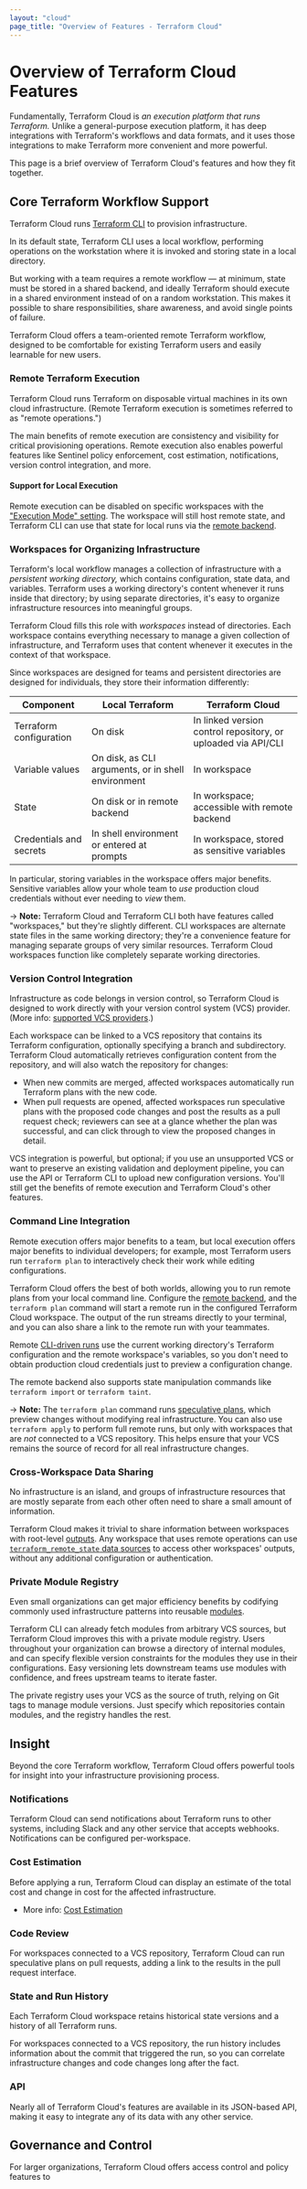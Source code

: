 ```yaml
---
layout: "cloud"
page_title: "Overview of Features - Terraform Cloud"
---
```


# Overview of Terraform Cloud Features

[cli]: /docs/cli-index.html
[workflow]: /guides/core-workflow.html
[state data]: TODO
[supported VCS providers]: todo
[remote backend]: /docs/backends/types/remote.html
[CLI-driven runs]: todo
[speculative plans]: todo
[remote_state]: /docs/providers/terraform/d/remote_state.html
[outputs]: todo
[modules]: todo
[cost estimation]: todo

Fundamentally, Terraform Cloud is _an execution platform that runs Terraform._ Unlike a general-purpose execution platform, it has deep integrations with Terraform's workflows and data formats, and it uses those integrations to make Terraform more convenient and more powerful.

This page is a brief overview of Terraform Cloud's features and how they fit together.


## Core Terraform Workflow Support

Terraform Cloud runs [Terraform CLI][cli] to provision infrastructure.

In its default state, Terraform CLI uses a local workflow, performing operations on the workstation where it is invoked and storing state in a local directory.

But working with a team requires a remote workflow — at minimum, state must be stored in a shared backend, and ideally Terraform should execute in a shared environment instead of on a random workstation. This makes it possible to share responsibilities, share awareness, and avoid single points of failure.

Terraform Cloud offers a team-oriented remote Terraform workflow, designed to be comfortable for existing Terraform users and easily learnable for new users.

### Remote Terraform Execution

Terraform Cloud runs Terraform on disposable virtual machines in its own cloud infrastructure. (Remote Terraform execution is sometimes referred to as "remote operations.")

The main benefits of remote execution are consistency and visibility for critical provisioning operations. Remote execution also enables powerful features like Sentinel policy enforcement, cost estimation, notifications, version control integration, and more.

#### Support for Local Execution

[execution_mode]: ./workspaces/settings.html#execution-mode

Remote execution can be disabled on specific workspaces with the ["Execution Mode" setting][execution_mode]. The workspace will still host remote state, and Terraform CLI can use that state for local runs via the [remote backend][].

### Workspaces for Organizing Infrastructure

Terraform's local workflow manages a collection of infrastructure with a _persistent working directory,_ which contains configuration, state data, and variables. Terraform uses a working directory's content whenever it runs inside that directory; by using separate directories, it's easy to organize infrastructure resources into meaningful groups.

Terraform Cloud fills this role with _workspaces_ instead of directories. Each workspace contains everything necessary to manage a given collection of infrastructure, and Terraform uses that content whenever it executes in the context of that workspace.

Since workspaces are designed for teams and persistent directories are designed for individuals, they store their information differently:

Component | Local Terraform | Terraform Cloud
--|--|--
Terraform configuration | On disk | In linked version control repository, or uploaded via API/CLI
Variable values | On disk, as CLI arguments, or in shell environment | In workspace
State | On disk or in remote backend | In workspace; accessible with remote backend
Credentials and secrets | In shell environment or entered at prompts | In workspace, stored as sensitive variables

In particular, storing variables in the workspace offers major benefits. Sensitive variables allow your whole team to _use_ production cloud credentials without ever needing to _view_ them.

-> **Note:** Terraform Cloud and Terraform CLI both have features called "workspaces," but they're slightly different. CLI workspaces are alternate state files in the same working directory; they're a convenience feature for managing separate groups of very similar resources. Terraform Cloud workspaces function like completely separate working directories.

### Version Control Integration

Infrastructure as code belongs in version control, so Terraform Cloud is designed to work directly with your version control system (VCS) provider. (More info: [supported VCS providers][].)

Each workspace can be linked to a VCS repository that contains its Terraform configuration, optionally specifying a branch and subdirectory. Terraform Cloud automatically retrieves configuration content from the repository, and will also watch the repository for changes:

- When new commits are merged, affected workspaces automatically run Terraform plans with the new code.
- When pull requests are opened, affected workspaces run speculative plans with the proposed code changes and post the results as a pull request check; reviewers can see at a glance whether the plan was successful, and can click through to view the proposed changes in detail.

VCS integration is powerful, but optional; if you use an unsupported VCS or want to preserve an existing validation and deployment pipeline, you can use the API or Terraform CLI to upload new configuration versions. You'll still get the benefits of remote execution and Terraform Cloud's other features.

### Command Line Integration

Remote execution offers major benefits to a team, but local execution offers major benefits to individual developers; for example, most Terraform users run `terraform plan` to interactively check their work while editing configurations.

Terraform Cloud offers the best of both worlds, allowing you to run remote plans from your local command line. Configure the [remote backend][], and the `terraform plan` command will start a remote run in the configured Terraform Cloud workspace. The output of the run streams directly to your terminal, and you can also share a link to the remote run with your teammates.

Remote [CLI-driven runs][] use the current working directory's Terraform configuration and the remote workspace's variables, so you don't need to obtain production cloud credentials just to preview a configuration change.

The remote backend also supports state manipulation commands like `terraform import` or `terraform taint`.

-> **Note:** The `terraform plan` command runs [speculative plans][], which preview changes without modifying real infrastructure. You can also use `terraform apply` to perform full remote runs, but only with workspaces that are _not_ connected to a VCS repository. This helps ensure that your VCS remains the source of record for all real infrastructure changes.

### Cross-Workspace Data Sharing

No infrastructure is an island, and groups of infrastructure resources that are mostly separate from each other often need to share a small amount of information.

Terraform Cloud makes it trivial to share information between workspaces with root-level [outputs][]. Any workspace that uses remote operations can use [`terraform_remote_state` data sources][remote_state] to access other workspaces' outputs, without any additional configuration or authentication.

### Private Module Registry

Even small organizations can get major efficiency benefits by codifying commonly used infrastructure patterns into reusable [modules][].

Terraform CLI can already fetch modules from arbitrary VCS sources, but Terraform Cloud improves this with a private module registry. Users throughout your organization can browse a directory of internal modules, and can specify flexible version constraints for the modules they use in their configurations. Easy versioning lets downstream teams use modules with confidence, and frees upstream teams to iterate faster.

The private registry uses your VCS as the source of truth, relying on Git tags to manage module versions. Just specify which repositories contain modules, and the registry handles the rest.

## Insight

Beyond the core Terraform workflow, Terraform Cloud offers powerful tools for insight into your infrastructure provisioning process.

### Notifications

Terraform Cloud can send notifications about Terraform runs to other systems, including Slack and any other service that accepts webhooks. Notifications can be configured per-workspace.

### Cost Estimation

Before applying a run, Terraform Cloud can display an estimate of the total cost and change in cost for the affected infrastructure.

- More info: [Cost Estimation][]

### Code Review

For workspaces connected to a VCS repository, Terraform Cloud can run speculative plans on pull requests, adding a link to the results in the pull request interface.

### State and Run History

Each Terraform Cloud workspace retains historical state versions and a history of all Terraform runs.

For workspaces connected to a VCS repository, the run history includes information about the commit that triggered the run, so you can correlate infrastructure changes and code changes long after the fact.

### API

Nearly all of Terraform Cloud's features are available in its JSON-based API, making it easy to integrate any of its data with any other service.


## Governance and Control

For larger organizations, Terraform Cloud offers access control and policy features to


###